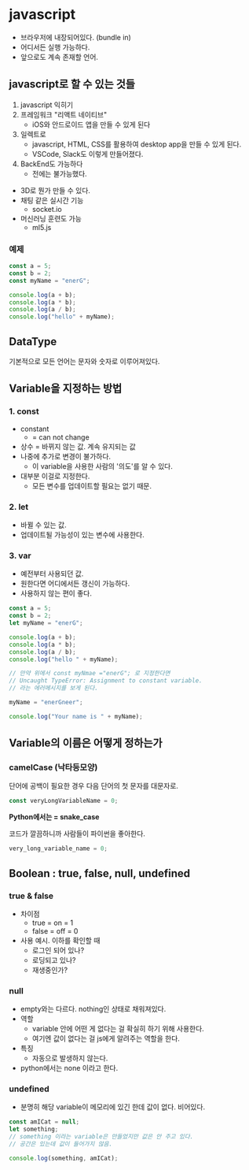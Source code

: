 # javascript

- 브라우저에 내장되어있다. (bundle in)
- 어디서든 실행 가능하다.
- 앞으로도 계속 존재할 언어.

## javascript로 할 수 있는 것들

1. javascript 익히기
2. 프레임워크 "리액트 네이티브"
   - iOS와 안드로이드 앱을 만들 수 있게 된다
3. 일렉트로
   - javascript, HTML, CSS를 활용하여 desktop app을 만들 수 있게 된다.
   - VSCode, Slack도 이렇게 만들어졌다.
4. BackEnd도 가능하다
   - 전에는 불가능했다.

- 3D로 뭔가 만들 수 있다.
- 채팅 같은 실시간 기능
  - socket.io
- 머신러닝 훈련도 가능
  - ml5.js

### 예제

```js
const a = 5;
const b = 2;
const myName = "enerG";

console.log(a + b);
console.log(a * b);
console.log(a / b);
console.log("hello" + myName);
```

## DataType

기본적으로 모든 언어는 문자와 숫자로 이루어져있다.

## Variable을 지정하는 방법

### 1. const

- constant
  - = can not change
- 상수 = 바뀌지 않는 값. 계속 유지되는 값
- 나중에 추가로 변경이 불가하다.
  - 이 variable을 사용한 사람의 '의도'를 알 수 있다.
- 대부분 이걸로 지정한다.
  - 모든 변수를 업데이트할 필요는 없기 때문.

### 2. let

- 바뀔 수 있는 값.
- 업데이트될 가능성이 있는 변수에 사용한다.

### 3. var

- 예전부터 사용되던 값.
- 원한다면 어디에서든 갱신이 가능하다.
- 사용하지 않는 편이 좋다.

```js
const a = 5;
const b = 2;
let myName = "enerG";

console.log(a + b);
console.log(a * b);
console.log(a / b);
console.log("hello " + myName);

// 만약 위에서 const myNmae ="enerG"; 로 지정한다면
// Uncaught TypeError: Assignment to constant variable.
// 라는 에러메시지를 보게 된다.

myName = "enerGneer";

console.log("Your name is " + myName);
```

## Variable의 이름은 어떻게 정하는가

### camelCase (낙타등모양)

단어에 공백이 필요한 경우 다음 단어의 첫 문자를 대문자로.

```js
const veryLongVariableName = 0;
```

**Python에서는 = snake_case**

코드가 깔끔하니까 사람들이 파이썬을 좋아한다.

```python
very_long_variable_name = 0;
```

## Boolean : true, false, null, undefined

### true & false

- 차이점
  - true = on = 1
  - false = off = 0
- 사용 예시. 이하를 확인할 때
  - 로그인 되어 있나?
  - 로딩되고 있나?
  - 재생중인가?

### null

- empty와는 다르다. nothing인 상태로 채워져있다.
- 역할
  - variable 안에 어떤 게 없다는 걸 확실히 하기 위해 사용한다.
  - 여기엔 값이 없다는 걸 js에게 알려주는 역할을 한다.
- 특징
  - 자동으로 발생하지 않는다.
- python에서는 none 이라고 한다.

### undefined

- 분명히 해당 variable이 메모리에 있긴 한데 값이 없다. 비어있다.

```js
const amICat = null;
let something;
// something 이라는 variable은 만들었지만 값은 안 주고 있다.
// 공간은 있는데 값이 들어가지 않음.

console.log(something, amICat);
```
